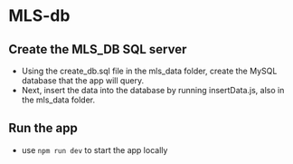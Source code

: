 # MLS-db
## Create the MLS_DB SQL server
- Using the create_db.sql file in the mls_data folder, create the MySQL database that the app will query.
- Next, insert the data into the database by running insertData.js, also in the mls_data folder.
## Run the app
- use `npm run dev` to start the app locally
